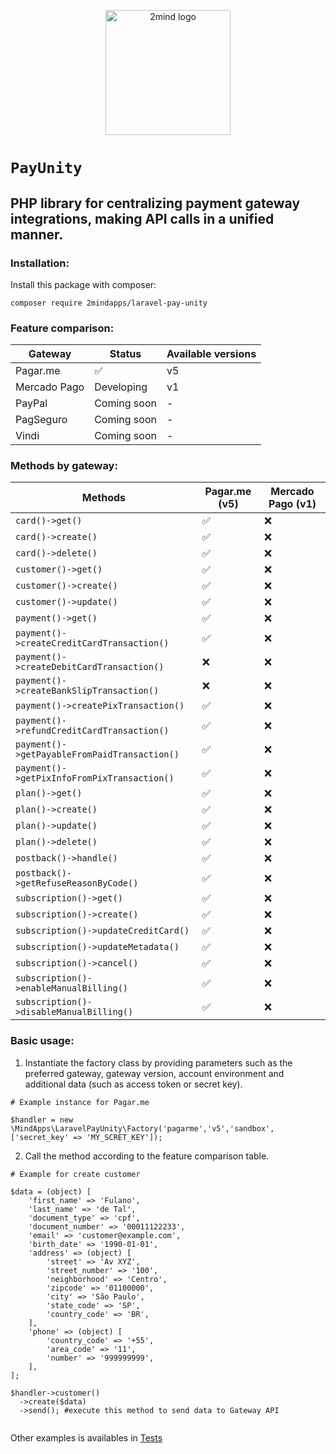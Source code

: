 <p align="center">
  <a href="https://2mind.com.br">
    <img src="https://2mind.com.br/assets/img/logo/logo_color_vertical_text.png" width="200" alt="2mind logo" />
  </a>
</p>


# `PayUnity`
## PHP library for centralizing payment gateway integrations, making API calls in a unified manner.

### Installation:

Install this package with composer:

~~~
composer require 2mindapps/laravel-pay-unity
~~~

### Feature comparison:

| Gateway      | Status      | Available versions |
|--------------|-------------|--------------------|
| Pagar.me     | ✅           | v5                 |
| Mercado Pago | Developing  | v1                 |
| PayPal       | Coming soon | -                  |
| PagSeguro    | Coming soon | -                  |
| Vindi        | Coming soon | -                  |


### Methods by gateway:


| Methods                                      | Pagar.me (v5) | Mercado Pago  (v1) |
|----------------------------------------------|---------------|--------------------|
| `card()->get()`                              | ✅             | ❌                  |
| `card()->create()`                           | ✅             | ❌                  |
| `card()->delete()`                           | ✅             | ❌                  |
| `customer()->get()`                          | ✅             | ❌                  |
| `customer()->create()`                       | ✅             | ❌                  |
| `customer()->update()`                       | ✅             | ❌                  |
| `payment()->get()`                           | ✅             | ❌                  |
| `payment()->createCreditCardTransaction()`   | ✅             | ❌                  |
| `payment()->createDebitCardTransaction()`    | ❌             | ❌                  |
| `payment()->createBankSlipTransaction()`     | ❌             | ❌                  |
| `payment()->createPixTransaction()`          | ✅             | ❌                  |
| `payment()->refundCreditCardTransaction()`   | ✅             | ❌                  |
| `payment()->getPayableFromPaidTransaction()` | ✅             | ❌                  |
| `payment()->getPixInfoFromPixTransaction()`  | ✅             | ❌                  |
| `plan()->get()`                              | ✅             | ❌                  |
| `plan()->create()`                           | ✅             | ❌                  |
| `plan()->update()`                           | ✅             | ❌                  |
| `plan()->delete()`                           | ✅             | ❌                  |
| `postback()->handle()`                       | ✅             | ❌                  |
| `postback()->getRefuseReasonByCode()`        | ✅             | ❌                  |
| `subscription()->get()`                      | ✅             | ❌                  |
| `subscription()->create()`                   | ✅             | ❌                  |
| `subscription()->updateCreditCard()`         | ✅             | ❌                  |
| `subscription()->updateMetadata()`           | ✅             | ❌                  |
| `subscription()->cancel()`                   | ✅             | ❌                  |
| `subscription()->enableManualBilling()`      | ✅             | ❌                  |
| `subscription()->disableManualBilling()`     | ✅             | ❌                  |


### Basic usage: 

1. Instantiate the factory class by providing parameters such as the preferred gateway, gateway version, account environment and additional data (such as access token or secret key).


~~~
# Example instance for Pagar.me

$handler = new \MindApps\LaravelPayUnity\Factory('pagarme','v5','sandbox', ['secret_key' => 'MY_SCRET_KEY']);
~~~

2. Call the method according to the feature comparison table.

~~~
# Example for create customer

$data = (object) [
    'first_name' => 'Fulano',
    'last_name' => 'de Tal',
    'document_type' => 'cpf',
    'document_number' => '00011122233',
    'email' => 'customer@example.com',
    'birth_date' => '1990-01-01',
    'address' => (object) [
        'street' => 'Av XYZ',
        'street_number' => '100',
        'neighborhood' => 'Centro',
        'zipcode' => '01100000',
        'city' => 'São Paulo',
        'state_code' => 'SP',
        'country_code' => 'BR',
    ],
    'phone' => (object) [
        'country_code' => '+55',
        'area_code' => '11',
        'number' => '999999999',
    ],
];

$handler->customer()
  ->create($data)
  ->send(); #execute this method to send data to Gateway API
  
~~~

Other examples is availables in [Tests](https://github.com/2mindApps/laravel-pay-unity/tree/master/tests)

